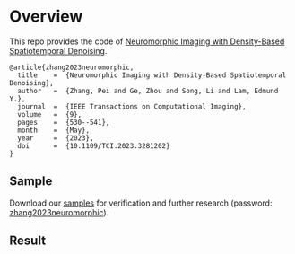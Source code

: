# Overview
This repo provides the code of [Neuromorphic Imaging with Density-Based Spatiotemporal Denoising](https://doi.org/10.1109/TCI.2023.3281202).
```
@article{zhang2023neuromorphic,
  title    =  {Neuromorphic Imaging with Density-Based Spatiotemporal Denoising},
  author   =  {Zhang, Pei and Ge, Zhou and Song, Li and Lam, Edmund Y.},
  journal  =  {IEEE Transactions on Computational Imaging},
  volume   =  {9},
  pages    =  {530--541},
  month    =  {May},
  year     =  {2023},
  doi      =  {10.1109/TCI.2023.3281202}
}
```
## Sample
Download our [samples](https://connecthkuhk-my.sharepoint.com/:u:/g/personal/u3008016_connect_hku_hk/EU1CVbq4zE5Jozh1YR7ZHNUBQIVZ9yjG9xZNfmRSyCvuxA) for verification and further research (password: <ins>zhang2023neuromorphic</ins>).

## Result
